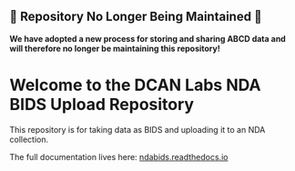 
## :mega: Repository No Longer Being Maintained :mega:

**We have adopted a new process for storing and sharing ABCD data and will therefore no longer be maintaining this repository!**


# Welcome to the DCAN Labs NDA BIDS Upload Repository

This repository is for taking data as BIDS and uploading it to an NDA collection.

The full documentation lives here: [ndabids.readthedocs.io](https://ndabids.readthedocs.io/)
